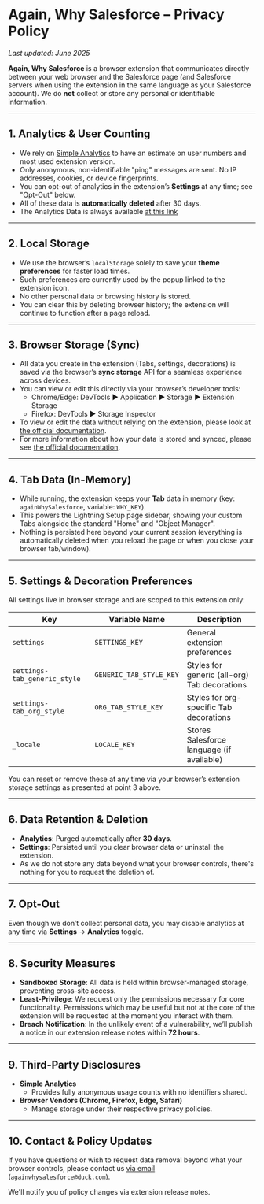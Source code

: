 # Again, Why Salesforce – Privacy Policy

_Last updated: June 2025_

**Again, Why Salesforce** is a browser extension that communicates directly between your web browser and the Salesforce page (and Salesforce servers when using the extension in the same language as your Salesforce account). We do **not** collect or store any personal or identifiable information.

---

## 1. Analytics & User Counting

- We rely on [Simple Analytics](https://www.simpleanalytics.com/#why) to have an estimate on user numbers and most used extension version.
- Only anonymous, non-identifiable "ping" messages are sent. No IP addresses, cookies, or device fingerprints.
- You can opt-out of analytics in the extension’s **Settings** at any time; see "Opt-Out" below.
- All of these data is **automatically deleted** after 30 days.
- The Analytics Data is always available [at this link](https://dashboard.simpleanalytics.com/extension.again.whysalesforce)

---

## 2. Local Storage

- We use the browser’s `localStorage` solely to save your **theme preferences** for faster load times.
- Such preferences are currently used by the popup linked to the extension icon.
- No other personal data or browsing history is stored.
- You can clear this by deleting browser history; the extension will continue to function after a page reload.

---

## 3. Browser Storage (Sync)

- All data you create in the extension (Tabs, settings, decorations) is saved via the browser’s **sync storage** API for a seamless experience across devices.
- You can view or edit this directly via your browser’s developer tools:
  - Chrome/Edge: DevTools ▶ Application ▶ Storage ▶ Extension Storage
  - Firefox: DevTools ▶ Storage Inspector
- To view or edit the data without relying on the extension, please look at [the official documentation](https://developer.chrome.com/docs/devtools/storage/extensionstorage).
- For more information about how your data is stored and synced, please see [the official documentation](https://developer.chrome.com/docs/extensions/reference/api/storage#property-sync).

---

## 4. Tab Data (In-Memory)

- While running, the extension keeps your **Tab** data in memory (key: `againWhySalesforce`, variable: `WHY_KEY`).
- This powers the Lightning Setup page sidebar, showing your custom Tabs alongside the standard "Home" and "Object Manager".
- Nothing is persisted here beyond your current session (everything is automatically deleted when you reload the page or when you close your browser tab/window).

---

## 5. Settings & Decoration Preferences

All settings live in browser storage and are scoped to this extension only:

| Key                          | Variable Name           | Description                                  |
| ---------------------------- | ----------------------- | -------------------------------------------- |
| `settings`                   | `SETTINGS_KEY`          | General extension preferences                |
| `settings-tab_generic_style` | `GENERIC_TAB_STYLE_KEY` | Styles for generic (all-org) Tab decorations |
| `settings-tab_org_style`     | `ORG_TAB_STYLE_KEY`     | Styles for org-specific Tab decorations      |
| `_locale`                    | `LOCALE_KEY`            | Stores Salesforce language (if available)    |

You can reset or remove these at any time via your browser’s extension storage settings as presented at point 3 above.

---

## 6. Data Retention & Deletion

- **Analytics**: Purged automatically after **30 days**.
- **Settings**: Persisted until you clear browser data or uninstall the extension.
- As we do not store any data beyond what your browser controls, there's nothing for you to request the deletion of.

---

## 7. Opt-Out

Even though we don’t collect personal data, you may disable analytics at any time via **Settings** → **Analytics** toggle.

---

## 8. Security Measures

- **Sandboxed Storage**: All data is held within browser-managed storage, preventing cross-site access.
- **Least-Privilege**: We request only the permissions necessary for core functionality. Permissions which may be useful but not at the core of the extension will be requested at the moment you interact with them.
- **Breach Notification**: In the unlikely event of a vulnerability, we’ll publish a notice in our extension release notes within **72 hours**.

---

## 9. Third-Party Disclosures

- **Simple Analytics**
  - Provides fully anonymous usage counts with no identifiers shared.
- **Browser Vendors (Chrome, Firefox, Edge, Safari)**
  - Manage storage under their respective privacy policies.

---

## 10. Contact & Policy Updates

If you have questions or wish to request data removal beyond what your browser controls, please contact us [via email](mailto:againwhysalesforce@duck.com) (`againwhysalesforce@duck.com`).

We'll notify you of policy changes via extension release notes.
